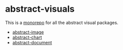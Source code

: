 # abstract-visuals

This is a [monorepo](https://medium.com/@maoberlehner/monorepos-in-the-wild-33c6eb246cb9) for all the abstract visual packages.

* [abstract-image](packages/abstract-image)
* [abstract-chart](packages/abstract-chart)
* [abstract-document](packages/abstract-document)
